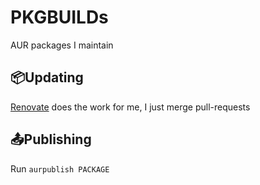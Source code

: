 # PKGBUILDs

AUR packages I maintain

## 📦Updating

[Renovate](.github/renovate.json5) does the work for me, I just merge pull-requests

## 📤Publishing

Run `aurpublish PACKAGE`
